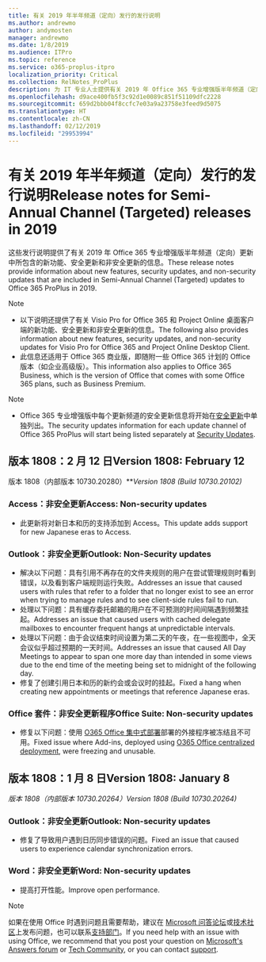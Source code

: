 ```yaml
---
title: 有关 2019 年半年频道（定向）发行的发行说明
ms.author: andrewmo
author: andymosten
manager: andrewmo
ms.date: 1/8/2019
ms.audience: ITPro
ms.topic: reference
ms.service: o365-proplus-itpro
localization_priority: Critical
ms.collection: RelNotes_ProPlus
description: 为 IT 专业人士提供有关 2019 年 Office 365 专业增强版半年频道（定向）发行的发行说明
ms.openlocfilehash: d9ace400fb5f3c92d1e0089c851f51109dfc2228
ms.sourcegitcommit: 659d2bbb04f8ccfc7e03a9a23758e3feed9d5075
ms.translationtype: HT
ms.contentlocale: zh-CN
ms.lasthandoff: 02/12/2019
ms.locfileid: "29953994"
---
```

# <a name="release-notes-for-semi-annual-channel-targeted-releases-in-2019"></a><span data-ttu-id="57aef-103">有关 2019 年半年频道（定向）发行的发行说明</span><span class="sxs-lookup"><span data-stu-id="57aef-103">Release notes for Semi-Annual Channel (Targeted) releases in 2019</span></span>

<span data-ttu-id="57aef-104">这些发行说明提供了有关 2019 年 Office 365 专业增强版半年频道（定向）更新中所包含的新功能、安全更新和非安全更新的信息。</span><span class="sxs-lookup"><span data-stu-id="57aef-104">These release notes provide information about new features, security updates, and non-security updates that are included in Semi-Annual Channel (Targeted) updates to Office 365 ProPlus in 2019.</span></span>
 
> [!NOTE]
> - <span data-ttu-id="57aef-105">以下说明还提供了有关 Visio Pro for Office 365 和 Project Online 桌面客户端的新功能、安全更新和非安全更新的信息。</span><span class="sxs-lookup"><span data-stu-id="57aef-105">The following also provides information about new features, security updates, and non-security updates for Visio Pro for Office 365 and Project Online Desktop Client.</span></span>
> - <span data-ttu-id="57aef-106">此信息还适用于 Office 365 商业版，即随附一些 Office 365 计划的 Office 版本（如企业高级版）。</span><span class="sxs-lookup"><span data-stu-id="57aef-106">This information also applies to Office 365 Business, which is the version of Office that comes with some Office 365 plans, such as Business Premium.</span></span>

 
> [!NOTE]
> - <span data-ttu-id="57aef-107">Office 365 专业增强版中每个更新频道的安全更新信息将开始在[安全更新](office365-proplus-security-updates.md)中单独列出。</span><span class="sxs-lookup"><span data-stu-id="57aef-107">The security updates information for each update channel of Office 365 ProPlus will start being listed separately at [Security Updates](office365-proplus-security-updates.md).</span></span>

## <a name="version-1808-february-12"></a><span data-ttu-id="57aef-108">版本 1808：2 月 12 日</span><span class="sxs-lookup"><span data-stu-id="57aef-108">Version 1808: February 12</span></span>
<span data-ttu-id="57aef-109">版本 1808（内部版本 10730.20280）\*\*</span><span class="sxs-lookup"><span data-stu-id="57aef-109">*Version 1808 (Build 10730.20102)*</span></span> 

### <a name="access-non-security-updates"></a><span data-ttu-id="57aef-110">Access：非安全更新</span><span class="sxs-lookup"><span data-stu-id="57aef-110">Access: Non-security updates</span></span> 

- <span data-ttu-id="57aef-111">此更新将对新日本和历的支持添加到 Access。</span><span class="sxs-lookup"><span data-stu-id="57aef-111">This update adds support for new Japanese eras to Access.</span></span>

### <a name="outlook-non-security-updates"></a><span data-ttu-id="57aef-112">Outlook：非安全更新</span><span class="sxs-lookup"><span data-stu-id="57aef-112">Outlook: Non-Security updates</span></span> 

- <span data-ttu-id="57aef-113">解决以下问题：具有引用不再存在的文件夹规则的用户在尝试管理规则时看到错误，以及看到客户端规则运行失败。</span><span class="sxs-lookup"><span data-stu-id="57aef-113">Addresses an issue that caused users with rules that refer to a folder that no longer exist to see an error when trying to manage rules and to see client-side rules fail to run.</span></span>
- <span data-ttu-id="57aef-114">处理以下问题：具有缓存委托邮箱的用户在不可预测的时间间隔遇到频繁挂起。</span><span class="sxs-lookup"><span data-stu-id="57aef-114">Addresses an issue that caused users with cached delegate mailboxes to encounter frequent hangs at unpredictable intervals.</span></span>
- <span data-ttu-id="57aef-115">处理以下问题：由于会议结束时间设置为第二天的午夜，在一些视图中，全天会议似乎超过预期的一天时间。</span><span class="sxs-lookup"><span data-stu-id="57aef-115">Addresses an issue that caused All Day Meetings to appear to span one more day than intended in some views due to the end time of the meeting being set to midnight of the following day.</span></span>
- <span data-ttu-id="57aef-116">修复了创建引用日本和历的新约会或会议时的挂起。</span><span class="sxs-lookup"><span data-stu-id="57aef-116">Fixed a hang when creating new appointments or meetings that reference Japanese eras.</span></span>

### <a name="office-suite-non-security-updates"></a><span data-ttu-id="57aef-117">Office 套件：非安全更新程序</span><span class="sxs-lookup"><span data-stu-id="57aef-117">Office Suite: Non-security updates</span></span>

- <span data-ttu-id="57aef-118">修复以下问题：使用 [O365 Office 集中式部署](https://docs.microsoft.com/zh-CN/office/dev/add-ins/publish/centralized-deployment)部署的外接程序被冻结且不可用。</span><span class="sxs-lookup"><span data-stu-id="57aef-118">Fixed issue where Add-ins, deployed using [O365 Office centralized deployment](https://docs.microsoft.com/zh-CN/office/dev/add-ins/publish/centralized-deployment), were freezing and unusable.</span></span>


## <a name="version-1808-january-8"></a><span data-ttu-id="57aef-119">版本 1808：1 月 8 日</span><span class="sxs-lookup"><span data-stu-id="57aef-119">Version 1808: January 8</span></span>
<span data-ttu-id="57aef-120">*版本 1808（内部版本 10730.20264）*</span><span class="sxs-lookup"><span data-stu-id="57aef-120">*Version 1808 (Build 10730.20264)*</span></span> 

### <a name="outlook-non-security-updates"></a><span data-ttu-id="57aef-121">Outlook：非安全更新</span><span class="sxs-lookup"><span data-stu-id="57aef-121">Outlook: Non-security updates</span></span> 

- <span data-ttu-id="57aef-122">修复了导致用户遇到日历同步错误的问题。</span><span class="sxs-lookup"><span data-stu-id="57aef-122">Fixed an issue that caused users to experience calendar synchronization errors.</span></span>

### <a name="word-non-security-updates"></a><span data-ttu-id="57aef-123">Word：非安全更新</span><span class="sxs-lookup"><span data-stu-id="57aef-123">Word: Non-security updates</span></span>

- <span data-ttu-id="57aef-124">提高打开性能。</span><span class="sxs-lookup"><span data-stu-id="57aef-124">Improve open performance.</span></span>


> [!NOTE]
> <span data-ttu-id="57aef-125">如果在使用 Office 时遇到问题且需要帮助，建议在 [Microsoft 问答论坛](https://answers.microsoft.com/)或[技术社区](https://techcommunity.microsoft.com/)上发布问题，也可以联系[支持部门](https://support.microsoft.com/contactus)。</span><span class="sxs-lookup"><span data-stu-id="57aef-125">If you need help with an issue with using Office, we recommend that you post your question on [Microsoft's Answers forum](https://answers.microsoft.com/) or [Tech Community](https://techcommunity.microsoft.com/), or you can contact [support](https://support.microsoft.com/contactus).</span></span>